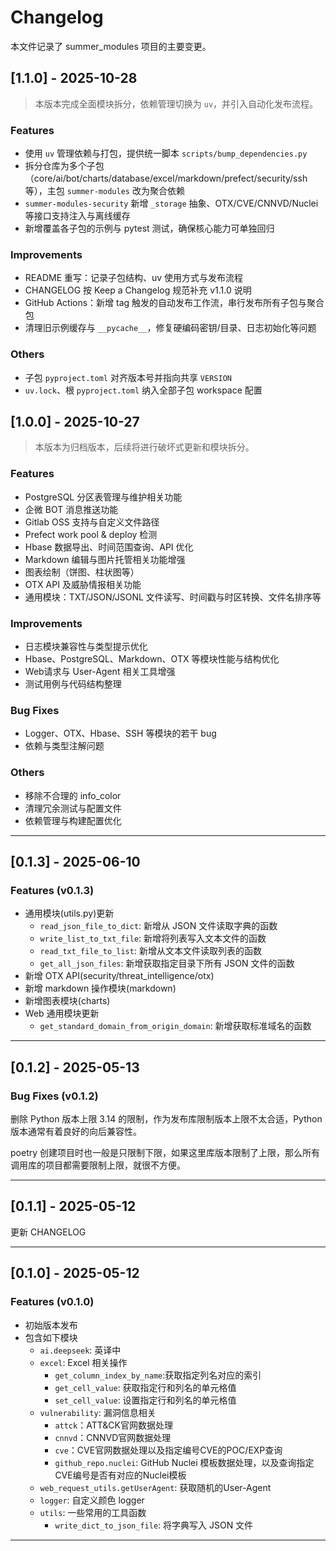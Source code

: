 # Changelog

本文件记录了 summer_modules 项目的主要变更。

## [1.1.0] - 2025-10-28

> 本版本完成全面模块拆分，依赖管理切换为 `uv`，并引入自动化发布流程。

### Features

- 使用 `uv` 管理依赖与打包，提供统一脚本 `scripts/bump_dependencies.py`
- 拆分仓库为多个子包（core/ai/bot/charts/database/excel/markdown/prefect/security/ssh 等），主包 `summer-modules` 改为聚合依赖
- `summer-modules-security` 新增 `_storage` 抽象、OTX/CVE/CNNVD/Nuclei 等接口支持注入与离线缓存
- 新增覆盖各子包的示例与 pytest 测试，确保核心能力可单独回归

### Improvements

- README 重写：记录子包结构、uv 使用方式与发布流程
- CHANGELOG 按 Keep a Changelog 规范补充 v1.1.0 说明
- GitHub Actions：新增 tag 触发的自动发布工作流，串行发布所有子包与聚合包
- 清理旧示例缓存与 `__pycache__`，修复硬编码密钥/目录、日志初始化等问题

### Others

- 子包 `pyproject.toml` 对齐版本号并指向共享 `VERSION`
- `uv.lock`、根 `pyproject.toml` 纳入全部子包 workspace 配置

## [1.0.0] - 2025-10-27

> 本版本为归档版本，后续将进行破坏式更新和模块拆分。

### Features

- PostgreSQL 分区表管理与维护相关功能
- 企微 BOT 消息推送功能
- Gitlab OSS 支持与自定义文件路径
- Prefect work pool & deploy 检测
- Hbase 数据导出、时间范围查询、API 优化
- Markdown 编辑与图片托管相关功能增强
- 图表绘制（饼图、柱状图等）
- OTX API 及威胁情报相关功能
- 通用模块：TXT/JSON/JSONL 文件读写、时间戳与时区转换、文件名排序等

### Improvements

- 日志模块兼容性与类型提示优化
- Hbase、PostgreSQL、Markdown、OTX 等模块性能与结构优化
- Web请求与 User-Agent 相关工具增强
- 测试用例与代码结构整理

### Bug Fixes

- Logger、OTX、Hbase、SSH 等模块的若干 bug
- 依赖与类型注解问题

### Others

- 移除不合理的 info_color
- 清理冗余测试与配置文件
- 依赖管理与构建配置优化

---

## [0.1.3] - 2025-06-10

### Features (v0.1.3)

- 通用模块(utils.py)更新
  - `read_json_file_to_dict`: 新增从 JSON 文件读取字典的函数
  - `write_list_to_txt_file`: 新增将列表写入文本文件的函数
  - `read_txt_file_to_list`: 新增从文本文件读取列表的函数
  - `get_all_json_files`: 新增获取指定目录下所有 JSON 文件的函数
- 新增 OTX API(security/threat_intelligence/otx)
- 新增 markdown 操作模块(markdown)
- 新增图表模块(charts)
- Web 通用模块更新
  - `get_standard_domain_from_origin_domain`: 新增获取标准域名的函数

---

## [0.1.2] - 2025-05-13

### Bug Fixes (v0.1.2)

删除 Python 版本上限 3.14 的限制，作为发布库限制版本上限不太合适，Python版本通常有着良好的向后兼容性。

poetry 创建项目时也一般是只限制下限，如果这里库版本限制了上限，那么所有调用库的项目都需要限制上限，就很不方便。

---

## [0.1.1] - 2025-05-12

更新 CHANGELOG

---

## [0.1.0] - 2025-05-12

### Features (v0.1.0)

- 初始版本发布
- 包含如下模块
  - `ai.deepseek`: 英译中
  - `excel`: Excel 相关操作
    - `get_column_index_by_name`:获取指定列名对应的索引
    - `get_cell_value`: 获取指定行和列名的单元格值
    - `set_cell_value`: 设置指定行和列名的单元格值
  - `vulnerability`: 漏洞信息相关
    - `attck`：ATT&CK官网数据处理
    - `cnnvd`：CNNVD官网数据处理
    - `cve`：CVE官网数据处理以及指定编号CVE的POC/EXP查询
    - `github_repo.nuclei`: GitHub Nuclei 模板数据处理，以及查询指定CVE编号是否有对应的Nuclei模板
  - `web_request_utils.getUserAgent`: 获取随机的User-Agent
  - `logger`: 自定义颜色 logger
  - `utils`: 一些常用的工具函数
    - `write_dict_to_json_file`: 将字典写入 JSON 文件

---
